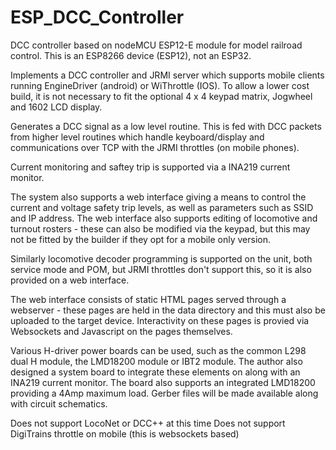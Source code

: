 # ESP_DCC_Controller
DCC controller based on nodeMCU ESP12-E module for model railroad control.  This is an ESP8266 device (ESP12), not an ESP32.

Implements a DCC controller and JRMI server which supports mobile clients running EngineDriver (android) or WiThrottle (IOS). To allow a lower cost build, it is not necessary to fit the optional 4 x 4 keypad matrix, Jogwheel and 1602 LCD display.

Generates a DCC signal as a low level routine.  This is fed with DCC packets from higher level routines which handle keyboard/display
and communications over TCP with the JRMI throttles (on mobile phones).

Current monitoring and saftey trip is supported via a INA219 current monitor.

The system also supports a web interface giving a means to control the current and voltage safety trip levels, as well as parameters such
as SSID and IP address.  The web interface also supports editing of locomotive and turnout rosters - these can also be modified via the
keypad, but this may not be fitted by the builder if they opt for a mobile only version.

Similarly locomotive decoder programming is supported on the unit, both service mode and POM, but JRMI throttles don't support this, so 
it is also provided on a web interface.

The web interface consists of static HTML pages served through a webserver - these pages are held in the data directory and this must also be uploaded to the target device.  Interactivity on these pages is provied via Websockets and Javascript on the pages themselves.

Various H-driver power boards can be used, such as the common L298 dual H module, the LMD18200 module or IBT2 module.  The author also designed a system board to integrate these elements on along with an INA219 current monitor.  The board also supports an integrated LMD18200 providing a 4Amp maximum load.   Gerber files will be made available along with circuit schematics.

Does not support LocoNet or DCC++ at this time
Does not support DigiTrains throttle on mobile (this is websockets based)
